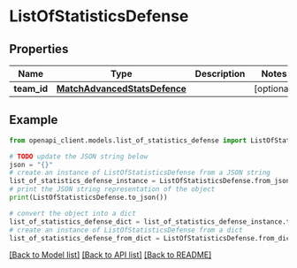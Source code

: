 # ListOfStatisticsDefense


## Properties

Name | Type | Description | Notes
------------ | ------------- | ------------- | -------------
**team_id** | [**MatchAdvancedStatsDefence**](MatchAdvancedStatsDefence.md) |  | [optional] 

## Example

```python
from openapi_client.models.list_of_statistics_defense import ListOfStatisticsDefense

# TODO update the JSON string below
json = "{}"
# create an instance of ListOfStatisticsDefense from a JSON string
list_of_statistics_defense_instance = ListOfStatisticsDefense.from_json(json)
# print the JSON string representation of the object
print(ListOfStatisticsDefense.to_json())

# convert the object into a dict
list_of_statistics_defense_dict = list_of_statistics_defense_instance.to_dict()
# create an instance of ListOfStatisticsDefense from a dict
list_of_statistics_defense_from_dict = ListOfStatisticsDefense.from_dict(list_of_statistics_defense_dict)
```
[[Back to Model list]](../README.md#documentation-for-models) [[Back to API list]](../README.md#documentation-for-api-endpoints) [[Back to README]](../README.md)


